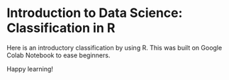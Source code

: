 # Introduction to Data Science: Classification in R

Here is an introductory classification by using R. This was built on Google Colab Notebook to ease beginners.

Happy learning!
